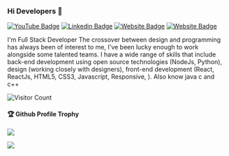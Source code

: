 ### Hi Developers 👋

[![YouTube Badge](https://img.shields.io/badge/YouTube-Ronessi107-red)](https://www.youtube.com/c/RONESSI107GT28/channels)
[![Linkedin Badge](https://img.shields.io/badge/-Gaurav-blue?style=flat-square&logo=Linkedin&logoColor=white&link=https://www.linkedin.com/in/gaurav-tayade-354404241/)](https://www.linkedin.com/in/gaurav-tayade-354404241/)
[![Website Badge](https://img.shields.io/badge/WebSite-Gaurav-green)](#)
[![Website Badge](https://img.shields.io/badge/StackOverflow-Gaurav-yellow)](https://stackoverflow.com/users/19672879/gaurav-tayade)

I'm
Full Stack Developer
The crossover between design and programming has always been of interest to me, I've been lucky enough to work alongside some talented teams. I have a wide range of skills that include back-end development using open source technologies (NodeJs, Python), design (working closely with designers), front-end development (React, ReactJs, HTML5, CSS3, Javascript, Responsive, ). Also know java c and c++ 

![Visitor Count](https://profile-counter.glitch.me/GauravTayadeDevloper/count.svg)

<div>
  <h4>🏆 Github Profile Trophy</h4>
  <a href="https://github.com/ryo-ma/github-profile-trophy">
    <img src="https://github-profile-trophy.vercel.app/?username=GauravTayadeDevloper&column=7"/>
  </a>
</div>




![](https://activity-graph.herokuapp.com/graph?username=GauravTayadeDevloper&theme=react-dark&area=true)
<!--
**GauravTayadeDevloper/GauravTayadeDevloper** is a ✨ _special_ ✨ repository because its `README.md` (this file) appears on your GitHub profile.

Here are some ideas to get you started:

- 🔭 I’m currently working on ...
- 🌱 I’m currently learning ...
- 👯 I’m looking to collaborate on ...
- 🤔 I’m looking for help with ...
- 💬 Ask me about ...
- 📫 How to reach me: ...
- 😄 Pronouns: ...
- ⚡ Fun fact: .....

-->

